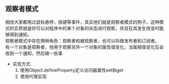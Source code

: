 ## 观察者模式    
相信大家都用过鼠标悬停，按键等事件，其实他们就是观察者模式的例子。这种模式的实质就是你可以对程序中的某个对象的状态进行观察，并且在其发生改变时能够得到通知。  
观察者模式中存在两种角色：观察者和被观察者，也可以叫做发布者和订阅者。  
有一个对象是观察者，他用于观察另外一个对象的属性值变化，当属相值变化后会收到一个通知，然后做一些事
* 实现方式
   1. 使用Object.defineProperty定义访问器属性set和get
   2. 使用代理实现